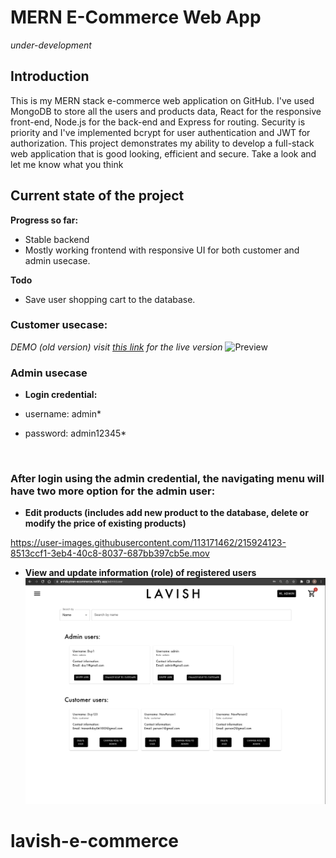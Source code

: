 <h1>MERN E-Commerce Web App</h1>

*under-development*

<h2>Introduction</h2>

This is my MERN stack e-commerce web application on GitHub. I've used MongoDB to store all the users and products data, React for the responsive front-end, Node.js for the back-end and Express for routing. Security is priority and I've implemented bcrypt for user authentication and JWT for authorization. This project demonstrates my ability to develop a full-stack web application that is good looking, efficient and secure. Take a look and let me know what you think

<h2>Current state of the project</h2>

**Progress so far:**
* Stable backend
* Mostly working frontend with responsive UI for both customer and admin usecase.

**Todo**
* Save user shopping cart to the database.

<h3>Customer usecase:</h3>

*DEMO (old version)*
*visit [this link](https://anhduytran-ecommerce.netlify.app/) for the live version*
![Preview](./ezgif-2-8b30786a74.gif)

<h3>Admin usecase</h3>

* **Login credential:**

- username: admin*

- password: admin12345*
<br>

<h3>After login using the admin credential, the navigating menu will have two more option for the admin user:</h3>

* **Edit products (includes add new product to the database, delete or modify the price of existing products)**


https://user-images.githubusercontent.com/113171462/215924123-8513ccf1-3eb4-40c8-8037-687bb397cb5e.mov



* **View and update information (role) of registered users**
![User list](screenshots/screenshot2.png)
# lavish-e-commerce

